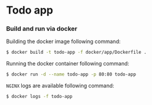 # Todo app

### Build and run via docker

Building the docker image following command:

```sh
$ docker build -t todo-app -f docker/app/Dockerfile .
```

Running the docker container following command:

```sh
$ docker run -d --name todo-app -p 80:80 todo-app
```

`NGINX` logs are available following command: 

```sh
$ docker logs -f todo-app
```
